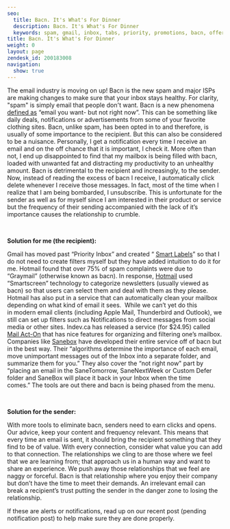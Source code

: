 ```yaml
---
seo:
  title: Bacn. It's What's For Dinner
  description: Bacn. It's What's For Dinner
  keywords: spam, gmail, inbox, tabs, priority, promotions, bacn, offers
title: Bacn. It's What's For Dinner
weight: 0
layout: page
zendesk_id: 200183008
navigation:
  show: true
---
```


The email industry is moving on up! Bacn is the new spam and major ISPs are making changes to make sure that your inbox stays healthy.&nbsp;For clarity, "spam" is simply email that people don't want.&nbsp;Bacn is a new phenomena [defined as](http://www.podcamppittsburgh.com/2007/08/podcamp-pittsburgh-2-cooks-up-bacn) “email you want- but not right now”. This can be something like daily deals, notifications or advertisements from some of your favorite clothing sites. Bacn, unlike spam, has been opted in to and therefore, is usually of some importance to the recipient. But this can also be considered to be a nuisance. Personally, I get a notification every time I receive an email and on the off chance that it is important, I check it. More often than not, I end up disappointed to find that my mailbox is being filled with bacn, loaded with unwanted fat and distracting my productivity to an unhealthy amount. Bacn is detrimental to the recipient and increasingly, to the sender. Now, instead of reading the excess of bacn I receive, I automatically click delete whenever I receive those messages. In fact, most of the time when I realize that I am being bombarded, I unsubscribe. This is unfortunate for the sender as well as for myself since I am interested in their product or service but the frequency of their sending accompanied with the lack of it’s importance causes the relationship to crumble.

&nbsp;

**Solution for me (the recipient):**

Gmail has moved past “Priority Inbox” and created “ [Smart Labels](http://gigaom.com/2011/03/09/gmail-smart-labels/)” so that I do not need to create filters myself but they have added intuition to do it for me. Hotmail found that over 75% of spam complaints were due to “Graymail” (otherwise known as bacn). In response, [Hotmail](http://econsultancy.com/us/blog/8120-hotmail-declares-war-on-newsletters) used “Smartscreen” technology to categorize newsletters (usually viewed as bacn) so that users can select them and deal with them as they please. Hotmail has also put in a service that can automatically clean your mailbox depending on what kind of email it sees. &nbsp;While we can’t yet do this in&nbsp;modern email clients (including Apple Mail, Thunderbird and Outlook), we still can set up filters such as Notifications to direct messages from social media or other sites. Indev.ca has released a service (for $24.95) called [Mail Act-On](http://www.indev.ca/MailActOn.html) that has nice features for organizing and filtering one’s mailbox. Companies like [Sanebox](http://www.sanebox.com/) have developed their entire service off of bacn but in the best way.&nbsp;Their&nbsp;“algorithms determine the importance of each email, move unimportant messages out of the Inbox into a separate folder, and summarize them for you.” They also cover the “not right now" part by “placing an email in the SaneTomorrow, SaneNextWeek or Custom Defer folder and SaneBox will place it back in your Inbox when the time comes.”&nbsp;The tools are out there and bacn is being phased from the menu.

&nbsp;

**Solution for the sender:**

With more tools to eliminate bacn, senders need to earn clicks and opens. Our advice, keep your content and frequency relevant. This means that every time an email is sent, it should bring the recipient something that they find to be of value. With every connection, consider what value you can add to that connection. The relationships we cling to are those where we feel that we are learning from; that approach us in a human way and want to share an experience. We push away those relationships that we feel are naggy or forceful. Bacn is that relationship where you enjoy their company but don’t have the time to meet their demands. An irrelevant email can break a recipient’s trust putting the sender in the danger zone to losing the relationship.

If these are alerts or notifications, read up on our recent post (pending notification post) to help make sure they are done properly.

